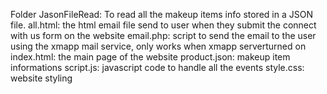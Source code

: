 Folder JasonFileRead: To read all the makeup items info stored in a JSON file.
all.html: the html email file send to user when they submit the connect with us form on the website
email.php: script to send the email to the user using the xmapp mail service, only works when xmapp serverturned on 
index.html: the main page of the website
product.json: makeup item informations
script.js: javascript code to handle all the events
style.css: website styling
